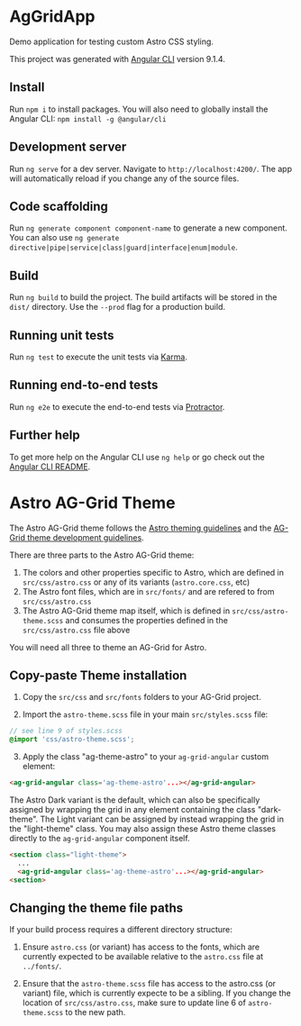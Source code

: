# AgGridApp
Demo application for testing custom Astro CSS styling.

This project was generated with [Angular CLI](https://github.com/angular/angular-cli) version 9.1.4.

## Install
Run `npm i` to install packages. You will also need to globally install the Angular CLI: `npm install -g @angular/cli`

## Development server

Run `ng serve` for a dev server. Navigate to `http://localhost:4200/`. The app will automatically reload if you change any of the source files.

## Code scaffolding

Run `ng generate component component-name` to generate a new component. You can also use `ng generate directive|pipe|service|class|guard|interface|enum|module`.

## Build

Run `ng build` to build the project. The build artifacts will be stored in the `dist/` directory. Use the `--prod` flag for a production build.

## Running unit tests

Run `ng test` to execute the unit tests via [Karma](https://karma-runner.github.io).

## Running end-to-end tests

Run `ng e2e` to execute the end-to-end tests via [Protractor](http://www.protractortest.org/).

## Further help

To get more help on the Angular CLI use `ng help` or go check out the [Angular CLI README](https://github.com/angular/angular-cli/blob/master/README.md).


# Astro AG-Grid Theme
The Astro AG-Grid theme follows the [Astro theming guidelines](https://www.astrouxds.com/design-guidelines/theme/) and the [AG-Grid theme development guidelines](https://www.ag-grid.com/javascript-grid-themes-customising/). 

There are three parts to the Astro AG-Grid theme:
1. The colors and other properties specific to Astro, which are defined in `src/css/astro.css` or any of its variants (`astro.core.css`, etc)
2. The Astro font files, which are in `src/fonts/` and are refered to from `src/css/astro.css`
3. The Astro AG-Grid theme map itself, which is defined in `src/css/astro-theme.scss` and consumes the properties defined in the `src/css/astro.css` file above

You will need all three to theme an AG-Grid for Astro.

## Copy-paste Theme installation

1. Copy the `src/css` and `src/fonts` folders to your AG-Grid project. 

2. Import the `astro-theme.scss` file in your main `src/styles.scss` file:
 ```scss
 // see line 9 of styles.scss
 @import 'css/astro-theme.scss';
 ```

3. Apply the class "ag-theme-astro" to your `ag-grid-angular` custom element:
```html
<ag-grid-angular class='ag-theme-astro'...></ag-grid-angular>
```

The Astro Dark variant is the default, which can also be specifically assigned by wrapping the grid in any element containing the class "dark-theme". The Light variant can be assigned by instead wrapping the grid in the "light-theme" class. You may also assign these Astro theme classes directly to the `ag-grid-angular` component itself.

```html
<section class="light-theme">
  ...
  <ag-grid-angular class='ag-theme-astro'...></ag-grid-angular>
<section>
```

## Changing the theme file paths
If your build process requires a different directory structure:

1. Ensure `astro.css` (or variant) has access to the fonts, which are currently expected to be available relative to the `astro.css` file at `../fonts/`.

2. Ensure that the `astro-theme.scss` file has access to the astro.css (or variant) file, which is currently expecte to be a sibling. If you change the location of `src/css/astro.css`, make sure to update line 6 of `astro-theme.scss` to the new path.
